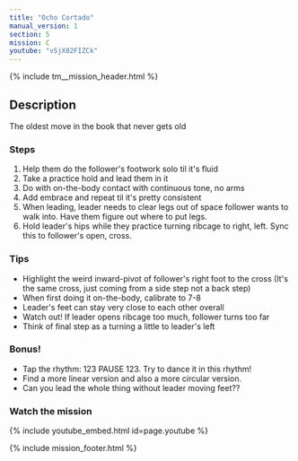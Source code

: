 ```yaml
---
title: "Ocho Cortado"
manual_version: 1
section: 5
mission: C
youtube: "vSjX02FIZCk"
---
```


{% include tm__mission_header.html %}

## Description

The oldest move in the book that never gets old

### Steps

1. Help them do the follower's footwork solo til it's fluid
2. Take a practice hold and lead them in it
3. Do with on-the-body contact with continuous tone, no arms
4. Add embrace and repeat til it's pretty consistent
5. When leading, leader needs to clear legs out of space follower  wants to walk into. Have them figure out where to put legs.
6. Hold leader's hips while they practice turning ribcage to right, left. Sync this to follower's open, cross.

### Tips

* Highlight the weird inward-pivot of follower's right foot to the cross (It's the same cross, just coming from a side step not a back step)
* When first doing it on-the-body, calibrate to 7-8
* Leader's feet can stay very close to each other overall
* Watch out! If leader opens ribcage too much, follower turns too far
* Think of final step as a turning a little to leader's left

### Bonus!

* Tap the rhythm: 123 PAUSE 123. Try to dance it in this rhythm!
* Find a more linear version and also a more circular version.
* Can you lead the whole thing without leader moving feet??

### Watch the mission

{% include youtube_embed.html id=page.youtube %}

{% include mission_footer.html %}
